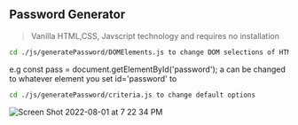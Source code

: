 ## Password Generator

>Vanilla HTML,CSS, Javscript technology and requires no installation

 ```Bash
 cd ./js/generatePassword/DOMElements.js to change DOM selections of HTML Elements
```
e.g const pass = document.getElementById('password');
a
 can be changed to whatever element you set id='password' to


 ```Bash
 cd ./js/generatePassword/criteria.js to change default options
 ```


 ![Screen Shot 2022-08-01 at 7 22 34 PM](https://user-images.githubusercontent.com/85910267/182261377-00231052-00be-4c03-9c6b-e56de618ea79.png)

